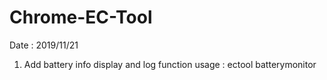 # Chrome-EC-Tool

Date : 2019/11/21  
1.  Add battery info display and log function
    usage : ectool batterymonitor

